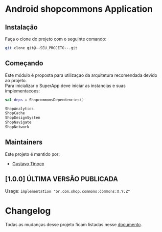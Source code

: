 # Android shopcommons Application

## Instalação

Faça o clone do projeto com o seguinte comando:
```bash
git clone git@--SEU_PROJETO--.git
```

## Começando

Este módulo é proposta para utilizaçao da arquitetura recomendada devido ao projeto.<br>
Para inicializar o SuperApp deve iniciar as instancias e suas implementacoes:

```kotlin
val deps = ShopcommonsDependencies()

ShopAnalytics
ShopCache
ShopDesignSystem
ShopNavigate
ShopNetwork
```

## Maintainers

Este projeto é mantido por:
* [Gustavo Tinoco](htp)

## [1.0.0] ÚLTIMA VERSÃO PUBLICADA

Usage: 
`implementation "br.com.shop.commons:commons:X.Y.Z"`

# Changelog

Todas as mudanças desse projeto ficam listadas nesse [documento](CHANGELOG.md).

